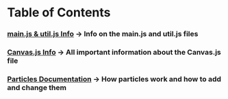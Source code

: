 # **Table of Contents**
### [main.js & util.js Info](https://github.com/MrBacon470/PixelSimulation/blob/master/docs/main.md) -> Info on the main.js and util.js files
### [Canvas.js Info](https://github.com/MrBacon470/PixelSimulation/blob/master/docs/canvas.md) -> All important information about the Canvas.js file
### [Particles Documentation](https://github.com/MrBacon470/PixelSimulation/blob/master/docs/pixels.md) -> How particles work and how to add and change them